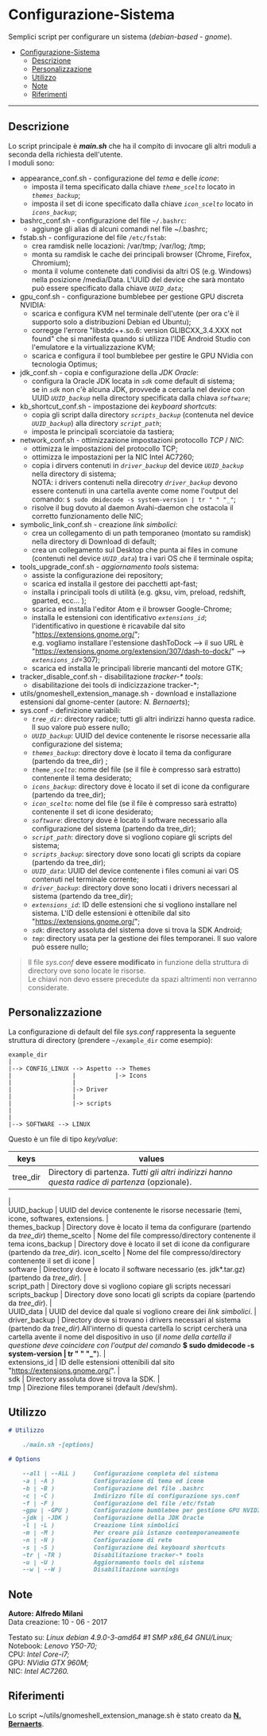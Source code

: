 # Configurazione-Sistema

Semplici script per configurare un sistema (*debian-based* - *gnome*).

- [Configurazione-Sistema](#configurazione-sistema)
    - [Descrizione](#descrizione)
    - [Personalizzazione](#personalizzazione)
    - [Utilizzo](#utilizzo)
    - [Note](#note)
    - [Riferimenti](#riferimenti)

------

## Descrizione
Lo script principale è **_main.sh_** che ha il compito di invocare gli altri moduli a seconda della richiesta dell'utente. <br/>
I moduli sono:

- appearance_conf.sh - configurazione del *tema* e delle *icone*:
    * imposta il tema specificato dalla chiave *`theme_scelto`* locato in *`themes_backup`*;
    * imposta il set di icone specificato dalla chiave *`icon_scelto`* locato in *`icons_backup`*;
- bashrc_conf.sh - configurazione del file `~/.bashrc`:
    * aggiunge gli alias di alcuni comandi nel file ~/.bashrc;
- fstab.sh - configurazione del file `/etc/fstab`:
    * crea ramdisk nelle locazioni: /var/tmp; /var/log; /tmp;
    * monta su ramdisk le cache dei principali browser (Chrome, Firefox, Chromium);
    * monta il volume contenete dati condivisi da altri OS (e.g. Windows) nella posizione /media/Data. L'UUID del device che sarà montato può essere specificato dalla chiave *`UUID_data`*;
- gpu_conf.sh - configurazione bumblebee per gestione GPU discreta NVIDIA:
    * scarica e configura KVM nel terminale dell'utente (per ora c'è il supporto solo a distribuzioni Debian ed Ubuntu);
    * corregge l'errore "libstdc++.so.6: version GLIBCXX_3.4.XXX not found" che si manifesta quando si utilizza l'IDE Android Studio con l'emulatore e la virtualizzazione KVM;
    * scarica e configura il tool bumblebee per gestire le GPU NVidia con tecnologia Optimus;
- jdk_conf.sh - copia e configurazione della *JDK Oracle*:
    * configura la Oracle JDK locata in *`sdk`* come default di sistema; <br/>
    se in *`sdk`* non c'è alcuna JDK, provvede a cercarla nel device con UUID *`UUID_backup`* nella directory specificata dalla chiava *`software`*;
- kb_shortcut_conf.sh - impostazione dei *keyboard shortcuts*:
    * copia gli script dalla directory *`scripts_backup`* (contenuta nel device *`UUID_backup`*) alla directory *`script_path`*;
    * imposta le principali scorciatoie da tastiera;
- network_conf.sh - ottimizzazione impostazioni protocollo *TCP* / *NIC*:
    * ottimizza le impostazioni del protocollo TCP;
    * ottimizza le impostazioni per la NIC Intel AC7260;
    * copia i dirvers contenuti in *`driver_backup`* del device *`UUID_backup`* nella directory di sistema; <br/>
    NOTA: i drivers contenuti nella direcotry *`driver_backup`* devono essere contenuti in una cartella avente come nome l'output del comando: `$ sudo dmidecode -s system-version | tr " " "_"`;
    * risolve il bug dovuto al daemon Avahi-daemon che ostacola il corretto funzionamento delle NIC;
- symbolic_link_conf.sh - creazione *link simbolici*:
    * crea un collegamento di un path temporaneo (montato su ramdisk) nella directory di Download di default;
    * crea un collegamento sul Desktop che punta ai files in comune (contenuti nel device *`UUID_data`*) tra i vari OS che il terminale ospita;
- tools_upgrade_conf.sh - *aggiornamento tools* sistema:
    * assiste la configurazione dei repository;
    * scarica ed installa il gestore dei pacchetti apt-fast;
    * installa i principali tools di utilità (e.g. gksu, vim, preload, redshift, gparted, ecc... );
    * scarica ed installa l'editor Atom e il browser Google-Chrome;
    * installa le estensioni con identificativo *`extensions_id`*; <br/> l'identificativo in questione è ricavabile dal sito "https://extensions.gnome.org/"; <br/>
    e.g. vogliamo installare l'estensione dashToDock --> il suo URL è "https://extensions.gnome.org/extension/307/dash-to-dock/" --> *`extensions_id`*=307);
    * scarica ed installa le principali librerie mancanti del motore GTK;
- tracker_disable_conf.sh - disabilitazione _tracker-* tools_:
    * disabilitazione dei tools di indicizzazione tracker-\*;
- utils/gnomeshell_extension_manage.sh - download e installazione estensioni dal gnome-center (autore: *N. Bernaerts*);
- sys.conf - definizione variabili:
    * *`tree_dir`*: directory radice; tutti gli altri indirizzi hanno questa radice. Il suo valore può essere nullo;
    * *`UUID_backup`*: UUID del device contenente le risorse necessarie alla configurazione del sistema;
    * *`themes_backup`*: directory dove è locato il tema da configurare (partendo da tree_dir) ;
    * *`theme_scelto`*: nome del file (se il file è compresso sarà estratto) contenente il tema desiderato;
    * *`icons_backup`*: directory dove è locato il set di icone da configurare (partendo da tree_dir);
    * *`icon_scelto`*: nome del file (se il file è compresso sarà estratto) contenente il set di icone desiderato;
    * *`software`*: directory dove è locato il software necessario alla configurazione del sistema (partendo da tree_dir);
    * *`script_path`*: directory dove si vogliono copiare gli scripts del sistema;
    * *`scripts_backup`*: sirectory dove sono locati gli scripts da copiare (partendo da tree_dir);
    * *`UUID_data`*: UUID del device contenente i files comuni ai vari OS contenuti nel terminale corrente;
    * *`driver_backup`*: directory dove sono locati i drivers necessari al sistema (partendo da tree_dir);
    * *`extensions_id`*: ID delle estensioni che si vogliono installare nel sistema. L'ID delle estensioni è ottenibile dal sito "https://extensions.gnome.org/";
    * *`sdk`*: directory assoluta del sistema dove si trova la SDK Android;
    * *`tmp`*: directory usata per la gestione dei files temporanei. Il suo valore può essere nullo;


> Il file *sys.conf* **deve essere modificato** in funzione della struttura di directory ove sono locate le risorse. </br>
Le chiavi non devo essere precedute da spazi altrimenti non verranno considerate.



## Personalizzazione
La configurazione di default del file *sys.conf* rappresenta la seguente struttura di directory (prendere `~/example_dir` come esempio):

    example_dir
    |
    |--> CONFIG_LINUX --> Aspetto --> Themes
    |                 |           |-> Icons
    |                 |
    |                 |-> Driver
    |                 |
    |                 |-> scripts
    |
    |
    |--> SOFTWARE --> LINUX

Questo è un file di tipo *key/value*:

keys | values
--- | ---
tree_dir | Directory di partenza. *Tutti gli altri indirizzi hanno questa radice di partenza* (opzionale).
   |   
UUID_backup | UUID del device contenente le risorse necessarie (temi, icone, softwares, extensions.
   |   
themes_backup | Directory dove è locato il tema da configurare (partendo da *tree_dir*)
theme_scelto | Nome del file compresso/directory contenente il tema
icons_backup | Directory dove è locato il set di icone da configurare (partendo da *tree_dir*).
icon_scelto | Nome del file compresso/directory contenente il set di icone
   |   
software | Directory dove è locato il software necessario (es. jdk*.tar.gz) (partendo da *tree_dir*).
   |   
script_path | Directory dove si vogliono copiare gli scripts necessari
scripts_backup | Directory dove sono locati gli scripts da copiare (partendo da *tree_dir*).
   |   
UUID_data | UUID del device dal quale si vogliono creare dei *link simbolici*.
   |   
driver_backup | Directory dove si trovano i drivers necessari al sistema (partendo da *tree_dir*).All'interno di questa cartella lo script cercherà una cartella avente il nome del dispositivo in uso (*il nome della cartella il questione deve coincidere con l'output del comando* **$ sudo dmidecode -s system-version &#124; tr " " "_"**).
   |   
extensions_id | ID delle estensioni ottenibili dal sito "https://extensions.gnome.org/".
   |   
sdk | Directory assoluta dove si trova la SDK.
   |   
tmp | Direzione files temporanei (default /dev/shm).




## Utilizzo
```markdown
# Utilizzo

    ./main.sh -[options]

# Options

    --all | --ALL )     Configurazione completa del sistema
    -a | -A )           Configurazione di tema ed icone
    -b | -B )           Configurazione del file .bashrc
    -c | -C )           Indirizzo file di configurazione sys.conf
    -f | -F )           Configurazione del file /etc/fstab
    -gpu | -GPU )       Configurazione bumblebee per gestione GPU NVIDIA
    -jdk | -JDK )       Configurazione della JDK Oracle
    -l | -L )           Creazione link simbolici
    -m | -M )           Per creare più istanze contemporaneamente
    -n | -N )           Configurazione di rete
    -s | -S )           Configurazione dei keyboard shortcuts
    -tr | -TR )         Disabilitazione tracker-* tools
    -u | -U )           Aggiornamento tools del sistema
    --w | --W )         Disabilitazione warnings

```



## Note
**Autore: Alfredo Milani** <br/>
Data creazione: 10 - 06 - 2017

Testato su: *Linux debian 4.9.0-3-amd64 #1 SMP x86_64 GNU/Linux;* <br/>
Notebook: *Lenovo Y50-70;* <br/>
CPU: *Intel Core-i7;* <br/>
GPU: *NVidia GTX 960M;* <br/>
NIC: *Intel AC7260.*



## Riferimenti
Lo script ~/utils/gnomeshell_extension_manage.sh è stato creato da [**N. Bernaerts**](https://github.com/NicolasBernaerts/ubuntu-scripts/blob/master/ubuntugnome/gnomeshell-extension-manage).
